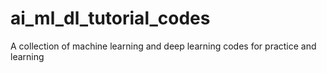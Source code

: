 # ai_ml_dl_tutorial_codes
A collection of machine learning and deep learning codes for practice and learning

